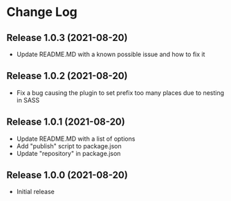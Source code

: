 # Change Log

## Release 1.0.3 (2021-08-20)

- Update README.MD with a known possible issue and how to fix it

## Release 1.0.2 (2021-08-20)

- Fix a bug causing the plugin to set prefix too many places due to nesting in SASS

## Release 1.0.1 (2021-08-20)

- Update README.MD with a list of options
- Add "publish" script to package.json
- Update "repository" in package.json

## Release 1.0.0 (2021-08-20)

- Initial release
